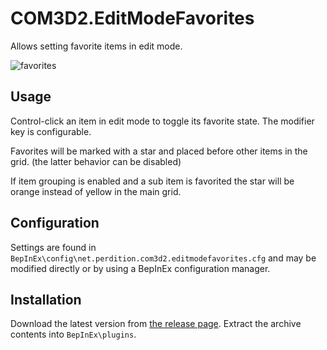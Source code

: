# COM3D2.EditModeFavorites
Allows setting favorite items in edit mode.

![favorites](https://user-images.githubusercontent.com/87424475/209483060-1b1d3a31-72e8-432a-bd02-671064e09d37.png)

## Usage

Control-click an item in edit mode to toggle its favorite state. The modifier key is configurable.

Favorites will be marked with a star and placed before other items in the grid. (the latter behavior can be disabled)

If item grouping is enabled and a sub item is favorited the star will be orange instead of yellow in the main grid.

## Configuration

Settings are found in `BepInEx\config\net.perdition.com3d2.editmodefavorites.cfg` and may be modified directly or by using a BepInEx configuration manager.

## Installation

Download the latest version from [the release page](../../releases/latest). Extract the archive contents into `BepInEx\plugins`.
